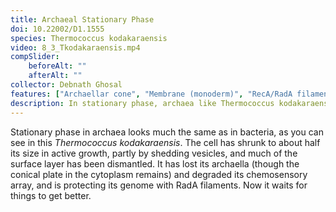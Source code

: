 ```yaml
---
title: Archaeal Stationary Phase
doi: 10.22002/D1.1555
species: Thermococcus kodakaraensis
video: 8_3_Tkodakaraensis.mp4
compSlider:
    beforeAlt: ""
    afterAlt: ""
collector: Debnath Ghosal
features: ["Archaellar cone", "Membrane (monoderm)", "RecA/RadA filaments", "Ribosomes", "Surface layer", "Vesicles (extracellular)"]
description: In stationary phase, archaea like Thermococcus kodakaraensis protect their DNA with RadA, which forms nucleoprotein filaments and repairs damage
---
```


Stationary phase in archaea looks much the same as in bacteria, as you can see in this *Thermococcus kodakaraensis*. The cell has shrunk to about half its size in active growth, partly by shedding vesicles, and much of the surface layer has been dismantled. It has lost its archaella (though the conical plate in the cytoplasm remains) and degraded its chemosensory array, and is protecting its genome with RadA filaments. Now it waits for things to get better.


